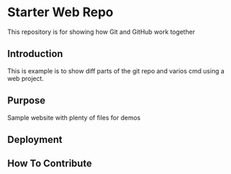 # Starter Web Repo

This repository is for showing how Git and GitHub work together

## Introduction

This is example is to show diff parts of the git repo and varios cmd using a web project.

## Purpose

Sample website with plenty of files for demos

## Deployment

## How To Contribute